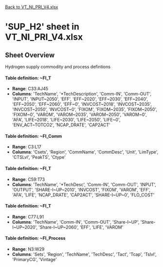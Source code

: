 [Back to VT_NI_PRI_V4.xlsx](README.md)

# 'SUP_H2' sheet in VT_NI_PRI_V4.xlsx

## Sheet Overview

Hydrogen supply commodity and process defintions

#### Table definition: ~FI_T
- **Range**: C33:AJ45
- **Columns**: 'TechName', '*TechDescription', 'Comm-IN', 'Comm-OUT', 'INPUT', 'INPUT\~2050', 'EFF', 'EFF\~2020', 'EFF\~2030', 'EFF\~2040', 'EFF\~2050', 'EFF\~2060', 'EFF\~0', 'INVCOST\~2018', 'INVCOST\~2035', 'INVCOST\~2050', 'INVCOST\~0', 'FIXOM', 'FIXOM\~2035', 'FIXOM\~2050', 'FIXOM\~0', 'VAROM', 'VAROM\~2035', 'VAROM\~2050', 'VAROM\~0', 'AFA', 'LIFE\~2018', 'LIFE\~2030', 'LIFE\~2050', 'LIFE\~0', 'ENV_ACT\~TOTCO2', 'NCAP_DRATE', 'CAP2ACT'

#### Table definition: ~FI_Comm
- **Range**: C3:L17
- **Columns**: 'Csets', 'Region', 'CommName', 'CommDesc', 'Unit', 'LimType', 'CTSLvl', 'PeakTS', 'Ctype'

#### Table definition: ~FI_T
- **Range**: C59:T73
- **Columns**: 'TechName', '*TechDesc', 'Comm-IN', 'Comm-OUT', 'INPUT', 'OUTPUT', 'SHARE-I\~UP\~2010', 'INVCOST', 'FIXOM', 'VAROM', 'EFF', 'AFA', 'LIFE', 'NCAP_DRATE', 'CAP2ACT', 'SHARE-I\~UP\~0', 'FLO_COST'

#### Table definition: ~FI_T
- **Range**: C77:L91
- **Columns**: 'TechName', 'Comm-IN', 'Comm-OUT', 'Share-I\~UP', 'Share-I\~UP\~2020', 'Share-I\~UP\~2060', 'EFF', 'LIFE', 'VAROM'

#### Table definition: ~FI_Process
- **Range**: N3:W29
- **Columns**: 'Sets', 'Region', 'TechName', 'TechDesc', 'Tact', 'Tcap', 'Tslvl', 'PrimaryCG', 'Vintage'


